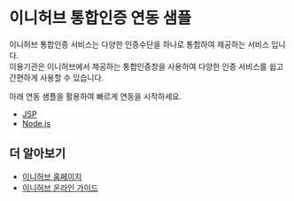 # 이니허브 통합인증 연동 샘플
이니허브 통합인증 서비스는 다양한 인증수단을 하나로 통합하여 제공하는 서비스 입니다.  
이용기관은 이니허브에서 제공하는 통합인증창을 사용하여 다양한 인증 서비스를 쉽고 간편하게 사용할 수 있습니다.

아래 연동 샘플을 활용하여 빠르게 연동을 시작하세요.

* [JSP](https://github.com/initech-inihub/inihub-samples/tree/main/JSP)
* [Node.js](https://github.com/initech-inihub/inihub-samples/tree/main/NodeJs)

## 더 알아보기
* [이니허브 홈페이지](https://www.inihub.biz)
* [이니허브 온라인 가이드](http://www2.inihub.biz/docs)
